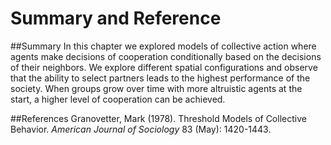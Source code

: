# Summary and Reference
##Summary
In this chapter we explored models of collective action where agents make decisions of cooperation conditionally based on the decisions of their neighbors. We explore different spatial configurations and observe that the ability to select partners leads to the highest performance of the society. When groups grow over time with more altruistic agents at the start, a higher level of cooperation can be achieved.

##References
Granovetter, Mark (1978). Threshold Models of Collective Behavior. *American Journal of Sociology* 83 (May): 1420-1443.
